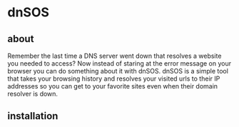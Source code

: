 # dnSOS

## about
Remember the last time a DNS server went down that resolves a website you needed
to access? Now instead of staring at the error message on your browser you can
do something about it with dnSOS. dnSOS is a simple tool that takes your
browsing history and resolves your visited urls to their IP addresses so you
can get to your favorite sites even when their domain resolver is down.

## installation
